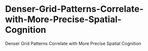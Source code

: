 # Denser-Grid-Patterns-Correlate-with-More-Precise-Spatial-Cognition
Denser Grid Patterns Correlate with More Precise Spatial Cognition
